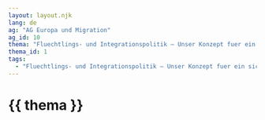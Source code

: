 ```yaml
---
layout: layout.njk
lang: de
ag: "AG Europa und Migration"
ag_id: 10
thema: "Fluechtlings- und Integrationspolitik – Unser Konzept fuer ein sicheres, integriertes Europa"
thema_id: 1
tags:
  - "Fluechtlings- und Integrationspolitik – Unser Konzept fuer ein sicheres, integriertes Europa"
---
```


# {{ thema }}
